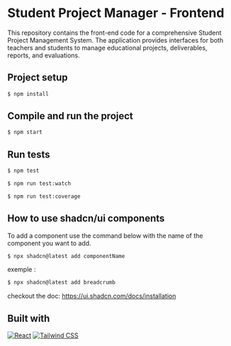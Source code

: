 # Student Project Manager - Frontend

This repository contains the front-end code for a comprehensive Student Project Management System. The application provides interfaces for both teachers and students to manage educational projects, deliverables, reports, and evaluations.

## Project setup
```bash
$ npm install
```
## Compile and run the project
```bash
$ npm start
```
## Run tests
```bash
$ npm test
```
```bash
$ npm run test:watch
```
```bash
$ npm run test:coverage
```

## How to use shadcn/ui components

To add a component use the command below with the name of the component you want to add.

```bash
$ npx shadcn@latest add componentName
```

exemple :
```bash
$ npx shadcn@latest add breadcrumb
```

checkout the doc:
https://ui.shadcn.com/docs/installation

## Built with
[![React][React.js]][React-url] [![Tailwind CSS][Tailwind.css]][Tailwind-url]

[React.js]: https://img.shields.io/badge/React-20232A?style=for-the-badge&logo=react&logoColor=61DAFB
[React-url]: https://reactjs.org/
[Tailwind.css]: https://img.shields.io/badge/Tailwind_CSS-38B2AC?style=for-the-badge&logo=tailwind-css&logoColor=white
[Tailwind-url]: https://tailwindcss.com/
